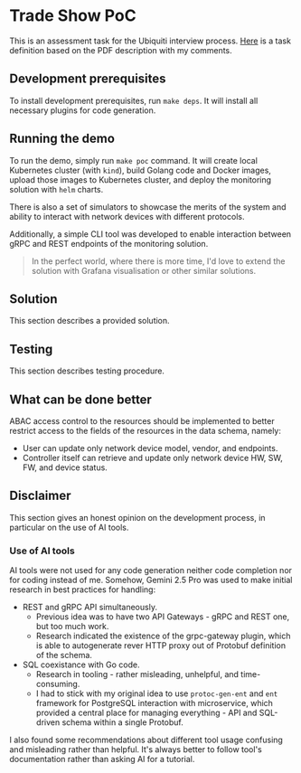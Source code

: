 # Trade Show PoC
This is an assessment task for the Ubiquiti interview process.
[Here](./task_definition.md) is a task definition based on the PDF description with my comments.


## Development prerequisites
To install development prerequisites, run `make deps`. It will install all necessary plugins for code generation.


## Running the demo
To run the demo, simply run `make poc` command. It will create local Kubernetes cluster (with `kind`), build Golang code
and Docker images, upload those images to Kubernetes cluster, and deploy the monitoring solution with `helm` charts.

There is also a set of simulators to showcase the merits of the system and ability to interact with network devices with 
different protocols.

Additionally, a simple CLI tool was developed to enable interaction between gRPC and REST endpoints of the monitoring
solution.

> In the perfect world, where there is more time, I'd love to extend the solution with Grafana visualisation or other 
> similar solutions.


## Solution
This section describes a provided solution.


## Testing
This section describes testing procedure.


## What can be done better
ABAC access control to the resources should be implemented to better restrict access to the fields of the resources 
in the data schema, namely:
- User can update only network device model, vendor, and endpoints.
- Controller itself can retrieve and update only network device HW, SW, FW, and device status.


## Disclaimer
This section gives an honest opinion on the development process, in particular on the use of AI tools.

### Use of AI tools
AI tools were not used for any code generation neither code completion nor for coding instead of me. Somehow,
Gemini 2.5 Pro was used to make initial research in best practices for handling:
- REST and gRPC API simultaneously.
    - Previous idea was to have two API Gateways - gRPC and REST one, but too much work.
    - Research indicated the existence of the grpc-gateway plugin, which is able to autogenerate rever HTTP
      proxy out of Protobuf definition of the schema.
- SQL coexistance with Go code.
    - Research in tooling - rather misleading, unhelpful, and time-consuming.
    - I had to stick with my original idea to use `protoc-gen-ent` and `ent` framework for PostgreSQL interaction with
      microservice, which provided a central place for managing everything - API and SQL-driven schema within a single Protobuf.

I also found some recommendations about different tool usage confusing and misleading rather than helpful.
It's always better to follow tool's documentation rather than asking AI for a tutorial.
